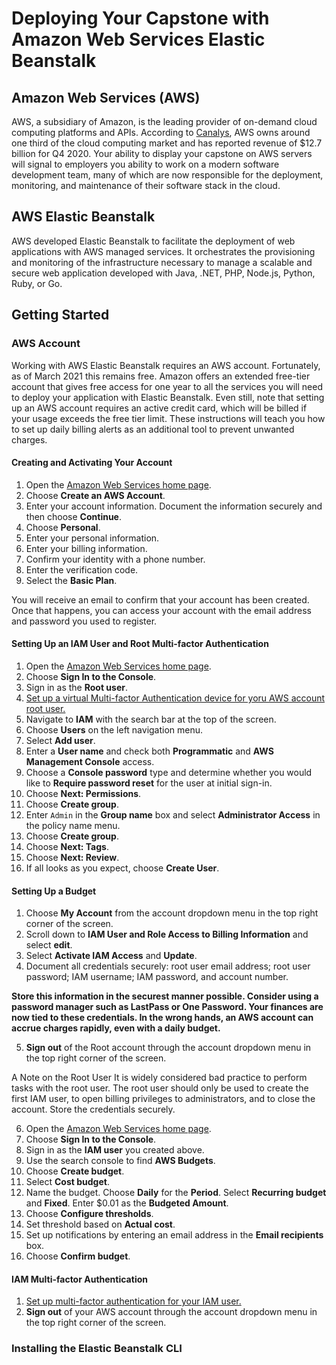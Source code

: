 # Deploying Your Capstone with Amazon Web Services Elastic Beanstalk

## Amazon Web Services (AWS)
AWS, a subsidiary of Amazon, is the leading provider of on-demand cloud computing 
platforms and APIs. According to 
[Canalys](https://www.canalys.com/newsroom/global-cloud-market-q4-2020), AWS owns 
around one third of the cloud computing market and has reported revenue of $12.7 billion 
for Q4 2020. Your ability to display your capstone on AWS servers will signal to 
employers you ability to work on a modern software development team, many of which are 
now responsible for the deployment, monitoring, and maintenance of their software 
stack in the cloud.

## AWS Elastic Beanstalk
AWS developed Elastic Beanstalk to facilitate the deployment of web applications with 
AWS managed services. It orchestrates the provisioning and monitoring of the 
infrastructure necessary to manage a scalable and secure web application developed 
with Java, .NET, PHP, Node.js, Python, Ruby, or Go.

## Getting Started

### AWS Account
Working with AWS Elastic Beanstalk requires an AWS account. Fortunately, as of March 
2021 this remains free. Amazon offers an extended free-tier account that gives free 
access for one year to all the services you will need to deploy your application with 
Elastic Beanstalk. Even still, note that setting up an AWS account requires an active 
credit card, which will be billed if your usage exceeds the free tier limit. These 
instructions will teach you how to set up daily billing alerts as an additional tool 
to prevent unwanted charges.

#### Creating and Activating Your Account
1. Open the [Amazon Web Services home page](https://aws.amazon.com/).
2. Choose **Create an AWS Account**.
3. Enter your account information. Document the information securely and then choose 
   **Continue**.
4. Choose **Personal**.
5. Enter your personal information.
6. Enter your billing information.
7. Confirm your identity with a phone number.
8. Enter the verification code.
9. Select the **Basic Plan**.

You will receive an email to confirm that your account has been created. Once that 
happens, you can access your account with the email address and password you used to 
register. 

#### Setting Up an IAM User and Root Multi-factor Authentication
1. Open the [Amazon Web Services home page](https://aws.amazon.com/).
2. Choose **Sign In to the Console**.
3. Sign in as the **Root user**.
4. [Set up a virtual Multi-factor Authentication device for yoru AWS account root user.
   ](https://docs.aws.amazon.com/IAM/latest/UserGuide/id_credentials_mfa_enable_virtual.html#enable-virt-mfa-for-root)
5. Navigate to **IAM** with the search bar at the top of the screen.
6. Choose **Users** on the left navigation menu.
7. Select **Add user**.
8. Enter a **User name** and check both **Programmatic** and **AWS Management 
   Console** access.
9. Choose a **Console password** type and determine whether you would like to 
   **Require password reset** for the user at initial sign-in.
10. Choose **Next: Permissions**.
11. Choose **Create group**.
12. Enter `Admin` in the **Group name** box and select **Administrator Access** in the 
    policy name menu.
13. Choose **Create group**.
14. Choose **Next: Tags**.
15. Choose **Next: Review**.
16. If all looks as you expect, choose **Create User**.

#### Setting Up a Budget
1. Choose **My Account** from the account dropdown menu in the top right corner of the 
   screen.
2. Scroll down to **IAM User and Role Access to Billing Information** and select **edit**.
3. Select **Activate IAM Access** and **Update**.
4. Document all credentials securely: root user email address; root user password; IAM 
   username; IAM password, and account number. 
   
**Store this information in the securest manner possible. Consider using a password manager 
such as LastPass or One Password. Your finances are now tied to these credentials. In the 
wrong hands, an AWS account can accrue charges rapidly, even with a daily budget.**

5. **Sign out** of the Root account through the account dropdown menu in the top right 
   corner of the screen.

A Note on the Root User 
It is widely considered bad practice to perform 
tasks with the root user. The root user should only be used to create the first IAM 
user, to open billing privileges to administrators, and to close the account. Store 
the credentials securely.

6. Open the [Amazon Web Services home page](https://aws.amazon.com/).
7. Choose **Sign In to the Console**.
8. Sign in as the **IAM user** you created above.
9. Use the search console to find **AWS Budgets**.
10. Choose **Create budget**.
11. Select **Cost budget**.
12. Name the budget. Choose **Daily** for the **Period**. Select **Recurring budget** and 
    **Fixed**. Enter $0.01 as the **Budgeted Amount**.
13. Choose **Configure thresholds**.
14. Set threshold based on **Actual cost**.
15. Set up notifications by entering an email address in the **Email recipients** box. 
16. Choose **Confirm budget**.

#### IAM Multi-factor Authentication
1. [Set up multi-factor authentication for your IAM user.](https://docs.aws.amazon.com/IAM/latest/UserGuide/id_credentials_mfa_enable_virtual.html)
2. **Sign out** of your AWS account through the account dropdown menu in the top 
    right corner of the screen.

### Installing the Elastic Beanstalk CLI



